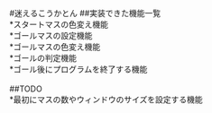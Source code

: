 #迷えるこうかとん
##実装できた機能一覧<br>
*スタートマスの色変え機能<br>
*ゴールマスの設定機能<br>
*ゴールマスの色変え機能<br>
*ゴールの判定機能<br>
*ゴール後にプログラムを終了する機能<br>
<br>
##TODO<br>
*最初にマスの数やウィンドウのサイズを設定する機能<br>